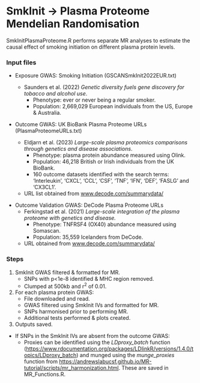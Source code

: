 # SmkInit → Plasma Proteome Mendelian Randomisation 
SmkInitPlasmaProteome.R performs separate MR analyses to estimate the causal effect of smoking initiation on different plasma protein levels.

### Input files
* Exposure GWAS: Smoking Initiation (GSCANSmkInit2022EUR.txt)
  * Saunders et al. (2022) *Genetic diversity fuels gene discovery for tobacco and alcohol use*.
    * Phenotype: ever or never being a regular smoker.
    * Population: 2,669,029 European individuals from the US, Europe & Australia.

* Outcome GWAS: UK BioBank Plasma Proteome URLs (PlasmaProteomeURLs.txt)
  * Eldjarn et al. (2023) *Large-scale plasma proteomics comparisons through genetics and disease associations*.
    * Phenotype: plasma protein abundance measured using Olink.
    * Population: 46,218 British or Irish individuals from the UK BioBank.
    * 160 outcome datasets identified with the search terms: ‘Interleukin’, ‘CXCL’, ‘CCL’, ‘CSF’, ‘TNF’, ‘IFN’, ‘DEF’, ‘FASLG’ and ‘CX3CL1’. 
  * URL list obtained from www.decode.com/summarydata/

- Outcome Validation GWAS: DeCode Plasma Proteome URLs
  - Ferkingstad et al. (2021) *Large-scale integration of the plasma proteome with genetics and disease.*
    - Phenotype: TNFRSF4 (OX40) abundance measured using Somascan.
    - Population: 35,559 Icelanders from DeCode.
  - URL obtained from www.decode.com/summarydata/

### Steps
1. SmkInit GWAS filtered & formatted for MR.
	- SNPs with p<1e-8 identified & MHC region removed.
	- Clumped at 500kb and r<sup>2</sup> of 0.01.
2. For each plasma protein GWAS:
	- File downloaded and read.
	- GWAS filtered using SmkInit IVs and formatted for MR.
	- SNPs harmonised prior to performing MR.
	- Additional tests performed & plots created.
3. Outputs saved.

* If SNPs in the SmkInit IVs are absent from the outcome GWAS:
	* Proxies can be identified using the *LDproxy_batch* function (https://www.rdocumentation.org/packages/LDlinkR/versions/1.4.0/topics/LDproxy_batch) and munged using the *munge_proxies* function from https://andrewslabucsf.github.io/MR-tutorial/scripts/mr_harmonization.html. These are saved in MR_Functions.R.
